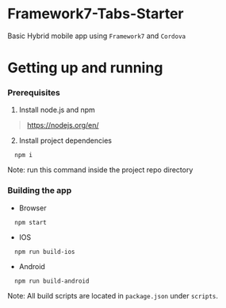 # Framework7-Tabs-Starter

Basic Hybrid mobile app using `Framework7` and `Cordova`

# Getting up and running

### Prerequisites

1. Install node.js and npm

  > https://nodejs.org/en/

2. Install project dependencies

  ```
    npm i
  ```

 Note: run this command inside the project repo directory

### Building the app

  - Browser

  ```
    npm start
  ```

  - IOS

  ```
    npm run build-ios
  ```

  - Android

  ```
    npm run build-android
  ```

Note: All build scripts are located in `package.json` under `scripts`.
